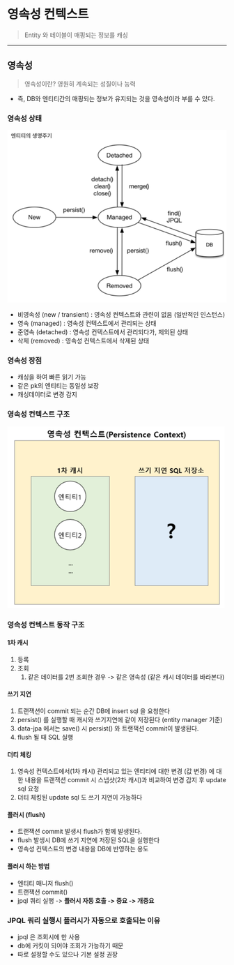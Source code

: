 # 영속성 컨텍스트

> Entity 와 테이블이 매핑되는 정보를 캐싱

---

## 영속성

> 영속성이란? 영원히 계속되는 성질이나 능력

- 즉, DB와 엔티티간의 매핑되는 정보가 유지되는 것을 영속성이라 부를 수 있다.

### 영속성 상태

![img.png](img.png)

- 비영속성 (new / transient) : 영속성 컨텍스트와 관련이 없음 (일반적인 인스턴스)
- 영속 (managed) : 영속성 컨텍스트에서 관리되는 상태
- 준영속 (detached) : 영속성 컨텍스트에서 관리되다가, 제외된 상태
- 삭제 (removed) : 영속성 컨텍스트에서 삭제된 상태 
  


### 영속성 장점

- 캐싱을 하여 빠른 읽기 가능
- 같은 pk의 엔티티는 동일성 보장
- 캐싱데이터로 변경 감지

### 영속성 컨텍스트 구조 

![img_1.png](img_1.png)

### 영속성 컨텍스트 동작 구조

#### 1차 캐시

1. 등록
2. 조회
   1. 같은 데이터를 2번 조회한 경우 -> 같은 영속성 (같은 캐시 데이터를 바라본다)

#### 쓰기 지연

1. 트랜잭션이 commit 되는 순간 DB에 insert sql 을 요청한다
2. persist() 를 실행할 때 캐시와 쓰기지연에 같이 저장된다 (entity manager 기준)
3. data-jpa 에서는 save() 시 persist() 와 트랜잭션 commit이 발생된다.
4. flush 될 때 SQL 실행

#### 더티 체킹

1. 영속성 컨텍스트에서(1차 캐시) 관리되고 있는 엔티티에 대한 변경 (값 변경) 에 대한 내용을 트랜잭션 commit 시 스냅샷(2차 캐시)과 비교하여 변경 감지 후 update sql 요청
2. 더티 체킹된 update sql 도 쓰기 지연이 가능하다

#### 플러시 (flush)

- 트랜잭션 commit 발생시 flush가 함께 발생된다.
- flush 발생시 DB에 쓰기 지연에 저장된 SQL을 실행한다
- 영속성 컨텍스트의 변경 내용을 DB에 반영하는 용도

#### 플러시 하는 방법
- 엔티티 매니저 flush()
- 트랜잭션 commit()
- jpql 쿼리 실행 -> **플러시 자동 호출 -> 중요 -> 개중요** 


### JPQL 쿼리 실행시 플러시가 자동으로 호출되는 이유
- jpql 은 조회시에 만 사용 
- db에 커킷이 되어야 조회가 가능하기 때문
- 따로 설정할 수도 있으나 기본 설정 권장
